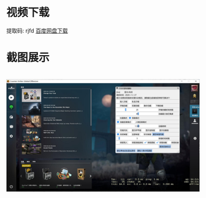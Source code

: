 
# 视频下载
提取码: rjfd [百度网盘下载](https://pan.baidu.com/s/1xBPwbffECa9PZhf2VLf9lg)


# 截图展示
<h1 align="center">
	<img src="demo.jpg">
</h1>







